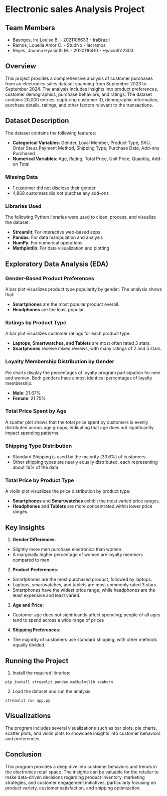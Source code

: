 # Electronic sales Analysis Project
## Team Members
- Bayogos, Ira Louise B. - 2021105633 - IraBrazil
- Ramos, Louella Amor C. - StudNo - lacramos
- Reyes, Joanna Hyacinth M. - 2020116410 - Hyacinth12303
## Overview
This  project provides a comprehensive analysis of customer purchases from an electronics sales dataset spanning from September 2023 to September 2024. The analysis includes insights into product preferences, customer demographics, purchase behaviors, and ratings. The dataset contains 20,000 entries, capturing customer ID, demographic information, purchase details, ratings, and other factors relevant to the transactions.

## Dataset Description
The dataset contains the following features:
- **Categorical Variables**: Gender, Loyal Member, Product Type, SKU, Order Staus,Payment Method, Shipping Type, Purchase Date, Add-ons Purchased
- **Numerical Variables**: Age, Rating, Total Price, Unit Price, Quantity, Add-on Total

### Missing Data
- 1 customer did not disclose their gender
- 4,868 customers did not purchse any add-ons

### Libraries Used
The following Python libraries were used to clean, process, and visualize the dataset:
- **Streamlit**: For interactive web-based apps
- **Pandas**: For data manipulation and analysis
- **NumPy**: For numerical operations
- **Mathplotlib**: For data visualization and plotting

## Exploratory Data Analysis (EDA)
### Gender-Based Product Preferences
A bar plot visualizes product type popularity by gender. The analysis shows that:
- **Smartphones** are the most popular product overall.
- **Headphones** are the least popular.
### Ratings by Product Type
A bar plot visualizes customer ratings for each product type.
- **Laptops, Smartwatches, and Tablets**  are most often rated 3 stars.
- **Snartphones** receive mixed reviews, with many ratings of 2 and 5 stars.
### Loyalty Membership Distribution by Gender
Pie charts display the percentages of loyalty program participation for men and women. Both genders have almost identical percentages of loyalty membership.
- **Male**: 21.67%
- **Female**: 21.75%
### Total Price Spent by Age
A scatter plot shows that the total price spent by customers is evenly distributed across age groups, indicating that age does not significantly impact spending patterns.
### Shipping Type Distribution
- Standard Shipping is used by the majority (33.6%) of customers.
- Other shipping types are nearly equally distributed, each representing about 16% of the data.
### Total Price by Product Type
A violin plot visualizes the price distribution by product type:
- **Smartphones** and **Smartwatches** exhibit the most varied price ranges.
- **Headphones** and **Tablets** are more concentrated within lower price ranges.

## Key Insights
1. **Gender Differences**:
- Slightly more men purchase electronics than women.
- A marginally higher percentage of women are loyalty members compared to men.
2. **Product Preferences**:
- Smartphones are the most purchased product, followed by laptops.
- Laptops, smartwatches, and tablets are most commonly rated 3 stars.
- Smartphones have the widest price range, while headphones are the least expensive and least varied.
3. **Age and Price**:
- Customer age does not significantly affect spending; people of all ages tend to spend across a wide range of prices
4. **Shipping Preferences**:
- The majority of customers use standard shipping, with other methods equally divided.

## Running the Project
1. Install the required libraries:
```
pip install streamlit pandas mathplotlib seaborn
```
2. Load the dataset and run the analysis:
```
streamlit run app.py
```

## Visualizations
The program includes several visualizations such as bar plots, pie charts, scatter plots, and violin plots to showcase insights into customer behaviors and preferences.

## Conclusion
This program provides a deep dive into customer behaviors and trends in the electronics retail space. The insights can be valuable for the retailer to make data-driven decisions regarding product inventory, marketing strategies, and customer engagement initiatives, particularly focusing on product variety, customer satisfaction, and shipping optimization.
